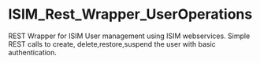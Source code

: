 # ISIM_Rest_Wrapper_UserOperations
REST Wrapper for ISIM User management using ISIM webservices. Simple REST calls to create, delete,restore,suspend the user with basic authentication. 
